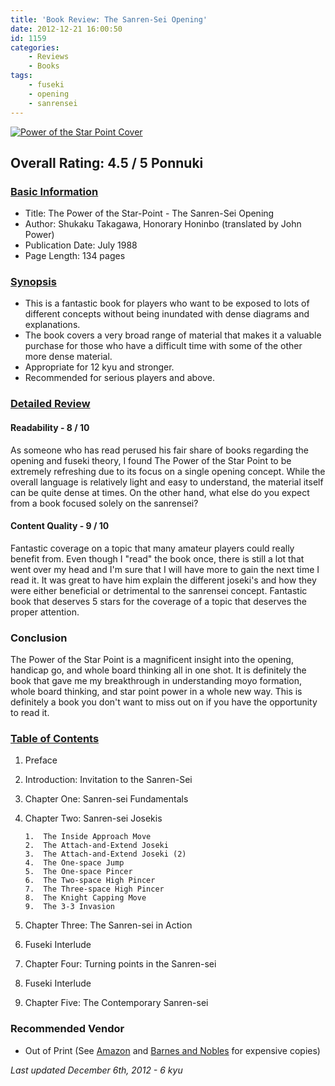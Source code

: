 ```yaml
---
title: 'Book Review: The Sanren-Sei Opening'
date: 2012-12-21 16:00:50
id: 1159
categories:
	- Reviews
	- Books
tags:
	- fuseki
	- opening
	- sanrensei
---
```


[![Power of the Star Point Cover](http://www.bengozen.com/wp-content/uploads/2012/12/starpointpowercover.jpg "Power of the Star Point Cover")](http://www.bengozen.com/wp-content/uploads/2012/12/starpointpowercover.jpg)

## Overall Rating: 4.5 / 5 Ponnuki

### <span style="text-decoration: underline;">Basic Information</span>

*   Title: The Power of the Star-Point - The Sanren-Sei Opening
*   Author: Shukaku Takagawa, Honorary Honinbo (translated by John Power)
*   Publication Date: July 1988
*   Page Length: 134 pages

### <span style="text-decoration: underline;">Synopsis</span>

*   This is a fantastic book for players who want to be exposed to lots of different concepts without being inundated with dense diagrams and explanations.
*   The book covers a very broad range of material that makes it a valuable purchase for those who have a difficult time with some of the other more dense material.
*   Appropriate for 12 kyu and stronger.
*   Recommended for serious players and above.
<!--more-->

### <span style="text-decoration: underline;">Detailed Review</span>

#### Readability - 8 / 10

As someone who has read perused his fair share of books regarding the opening and fuseki theory, I found The Power of the Star Point to be extremely refreshing due to its focus on a single opening concept. While the overall language is relatively light and easy to understand, the material itself can be quite dense at times. On the other hand, what else do you expect from a book focused solely on the sanrensei?

#### Content Quality - 9 / 10

Fantastic coverage on a topic that many amateur players could really benefit from. Even though I "read" the book once, there is still a lot that went over my head and I'm sure that I will have more to gain the next time I read it. It was great to have him explain the different joseki's and how they were either beneficial or detrimental to the sanrensei concept. Fantastic book that deserves 5 stars for the coverage of a topic that deserves the proper attention.

### Conclusion

The Power of the Star Point is a magnificent insight into the opening, handicap go, and whole board thinking all in one shot. It is definitely the book that gave me my breakthrough in understanding moyo formation, whole board thinking, and star point power in a whole new way. This is definitely a book you don't want to miss out on if you have the opportunity to read it.

### <span style="text-decoration: underline;">Table of Contents</span>

1.  Preface
2.  Introduction: Invitation to the Sanren-Sei
3.  Chapter One: Sanren-sei Fundamentals
4.  Chapter Two: Sanren-sei Josekis

		1.  The Inside Approach Move
		2.  The Attach-and-Extend Joseki
		3.  The Attach-and-Extend Joseki (2)
		4.  The One-space Jump
		5.  The One-space Pincer
		6.  The Two-space High Pincer
		7.  The Three-space High Pincer
		8.  The Knight Capping Move
		9.  The 3-3 Invasion

5.  Chapter Three: The Sanren-sei in Action
6.  Fuseki Interlude
7.  Chapter Four: Turning points in the Sanren-sei
8.  Fuseki Interlude
9.  Chapter Five: The Contemporary Sanren-sei

### Recommended Vendor

*   Out of Print (See [Amazon](http://www.amazon.com/Power-Star-Point-The-Sanren-Sei-Opening/dp/4871870324 "Amazon Purchase Link for The Power of the Star Point") and [Barnes and Nobles](http://www.barnesandnoble.com/w/the-power-of-the-star-point-takagawa-shukaku/1000255184 "Barnes &amp; Nobles Purchase Link for the Power of the Star Point") for expensive copies)

_Last updated December 6th, 2012 - 6 kyu_